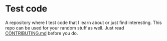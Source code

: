# Test code

 A repository where I test code that I learn about or just find interesting. This repo can be used for your random stuff as well. Just read [CONTRIBUTING.md](https://github.com/sriyansgamer/Test-code/blob/main/CONTRIBUTING.md) before you do.
